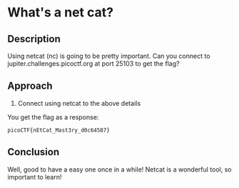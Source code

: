 # What's a net cat? 

## Description
Using netcat (nc) is going to be pretty important. Can you connect to jupiter.challenges.picoctf.org at port 25103 to get the flag?

## Approach
1. Connect using netcat to the above details

You get the flag as a response: 
```
picoCTF{nEtCat_Mast3ry_d0c64587}
```

## Conclusion
Well, good to have a easy one once in a while! Netcat is a wonderful tool, so important to learn!

